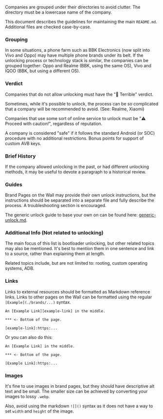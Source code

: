 
Companies are grouped under their directories to avoid clutter. The directory must be a lowercase name of the company.

This document describes the guidelines for maintaining the main `README.md`. Additional files are checked case-by-case.

### Grouping
In some situations, a phone farm such as BBK Electronics (now split into Vivo and Oppo) may have multiple phone brands under its belt. If the unlocking process or technology stack is similar, the companies can be grouped together: Oppo and Realme (BBK, using the same OS), Vivo and IQOO (BBK, but using a different OS).

### Verdict

Companies that do not allow unlocking must have the "🍅 Terrible" verdict.

Sometimes, while it's possible to unlock, the process can be so complicated that a company will be recommended to avoid. (See: Realme, Xiaomi)

Companies that use some sort of online service to unlock must be "⚠️ Proceed with caution!", regardless of reputation. 

A company is considered "safe" if it follows the standard Android (or SOC) procedure with no additional restrictions. Bonus points for support of custom AVB keys.

### Brief History
If the company allowed unlocking in the past, or had different unlocking methods, it may be useful to devote a paragraph to a historical review.

### Guides

Brand Pages on the Wall may provide their own unlock instructions, but the instructions should be separated into a separate file and fully describe the process. A troubleshooting section is encouraged.

The generic unlock guide to base your own on can be found here: [generic-unlock.md](./../misc/generic-unlock.md).

### Additional Info (Not related to unlocking)
The main focus of this list is bootloader unlocking, but other related topics may also be mentioned. It's best to mention them in one sentence and link to a source, rather than explaining them at length.

Related topics include, but are not limited to: rooting, custom operating systems, ADB.

### Links

Links to external resources should be formatted as Markdown reference links. Links to other pages on the Wall can be formatted using the regular `[Example](./brands/...)` syntax.

```
An [Example Link][example-link] in the middle.

*** <- Bottom of the page.

[example-link]:https:...
```

Or you can also do this:

```
An [Example Link] in the middle.

*** <- Bottom of the page.

[Example Link]:https:...
```

### Images
It's fine to use images in brand pages, but they should have descriptive alt text and be small. The smaller size can be achieved by converting your images to lossy `.webp`.

Also, avoid using the markdown `![]()` syntax as it does not have a way to set `width` and `height` of the image.
